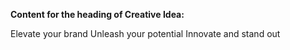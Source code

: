 **Content for the heading of Creative Idea:**

Elevate your brand 
Unleash your potential
Innovate and stand out
